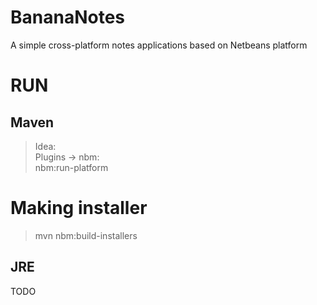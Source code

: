 # BananaNotes

A simple cross-platform notes applications based on Netbeans platform

# RUN

## Maven

>Idea:\
>Plugins -> nbm:\
> nbm:run-platform

# Making installer

> mvn nbm:build-installers

## JRE

TODO


